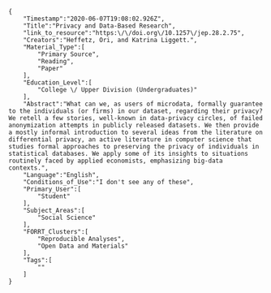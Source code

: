 
    {
        "Timestamp":"2020-06-07T19:08:02.926Z",
        "Title":"Privacy and Data-Based Research",
        "link_to_resource":"https:\/\/doi.org\/10.1257\/jep.28.2.75",
        "Creators":"Heffetz, Ori, and Katrina Liggett.",
        "Material_Type":[
            "Primary Source",
            "Reading",
            "Paper"
        ],
        "Education_Level":[
            "College \/ Upper Division (Undergraduates)"
        ],
        "Abstract":"What can we, as users of microdata, formally guarantee to the individuals (or firms) in our dataset, regarding their privacy? We retell a few stories, well-known in data-privacy circles, of failed anonymization attempts in publicly released datasets. We then provide a mostly informal introduction to several ideas from the literature on differential privacy, an active literature in computer science that studies formal approaches to preserving the privacy of individuals in statistical databases. We apply some of its insights to situations routinely faced by applied economists, emphasizing big-data contexts.",
        "Language":"English",
        "Conditions_of_Use":"I don't see any of these",
        "Primary_User":[
            "Student"
        ],
        "Subject_Areas":[
            "Social Science"
        ],
        "FORRT_Clusters":[
            "Reproducible Analyses",
            "Open Data and Materials"
        ],
        "Tags":[
            ""
        ]
    }
